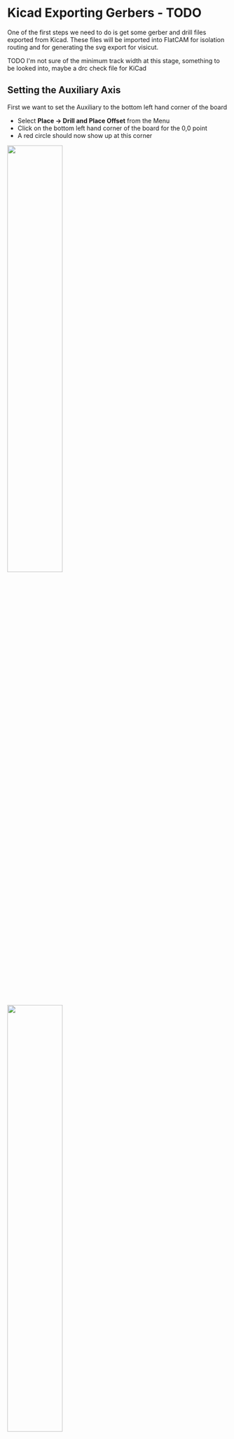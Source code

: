 # Kicad Exporting Gerbers - TODO

One of the first steps we need to do is get some gerber and drill files exported from Kicad.
These files will be imported into FlatCAM for isolation routing and for generating the svg export for visicut.

TODO I'm not sure of the minimum track width at this stage, something to be looked into, maybe a drc check file for KiCad

## Setting the Auxiliary Axis

First we want to set the Auxiliary to the bottom left hand corner of the board <br>

  * Select **Place -> Drill and Place Offset** from the Menu
  * Click on the bottom left hand corner of the board for the 0,0 point
  * A red circle should now show up at this corner

<a href="../../images/KiCad/ExportGerber/Gerber1.png"><img src="../../images/KiCad/ExportGerber/Gerber1.png" height="50%" width="50%" ></a> <br>

<a href="../../images/KiCad/ExportGerber/Gerber2.png"><img src="../../images/KiCad/ExportGerber/Gerber2.png" height="50%" width="50%" ></a> <br>

## Exporting Gerbers

Next we want to use the Plot option to output the drill and Gerber Files

  * Select **File -> Plot** from the menu

<a href="../../images/KiCad/ExportGerber/Gerber3.png"><img src="../../images/KiCad/ExportGerber/Gerber3.png" height="50%" width="50%" ></a> <br>

  * Next select the output directory
  * Select which layers to export (Top / Bottom)
  * Make sure **Use auxiliary axis as origin** is ticked
  * Click Plot

<a href="../../images/KiCad/ExportGerber/Gerber4.png"><img src="../../images/KiCad/ExportGerber/Gerber4.png" height="50%" width="50%" ></a> <br>

## Exporting Drill Files

Next we're going to generate the drill files, since FlatCAM can read these too

  * Select **Generate Drill File**
  * You should be able to leave most of the options at the defaults
  * Make sure **Drill Origin** is set to **Auxiliary Axis**
  * Click **Drill File** to generate the .drl file

<a href="../../images/KiCad/ExportGerber/Gerber5.png"><img src="../../images/KiCad/ExportGerber/Gerber5.png" height="50%" width="50%" ></a> <br>
